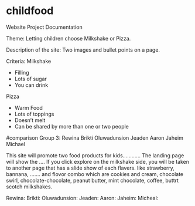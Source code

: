 # childfood
Website Project Documentation

Theme: Letting children choose Milkshake or Pizza.

Description of the site: Two images and bullet points on a page.

Criteria:
Milkshake
- Filling
- Lots of sugar
- You can drink

Pizza
- Warm Food
- Lots of toppings
- Doesn’t melt
- Can be shared by more than one or two people

 #comparison
Group 3:
Rewina
Brikti
Oluwadunsion
Jeaden
Aaron
Jaheim
Michael

This site will promote two food products for kids............
The landing page will show the ....
If you click explore on the milkshake side, you will be taken to another page that has a slide show of each flavers. like strawberry, bannana, ....... and flovor combo which are cookies and cream, chocolate swirl, chocolate-chocolate, peanut butter, mint chocolate, coffee, buttrt scotch milkshakes. 


Rewina:
Brikti:
Oluwadunsion:
Jeaden:
Aaron:
Jaheim:
Micheal: 